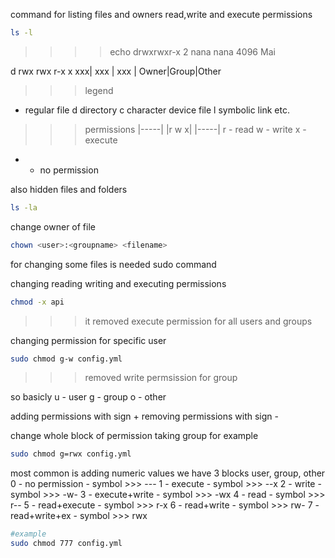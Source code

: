 command for listing files and owners read,write and execute permissions
```bash
ls -l
```
>>>> echo
drwxrwxr-x 2 nana nana 4096 Mai

d rwx  rwx   r-x
x xxx| xxx | xxx |
Owner|Group|Other
>>> legend

- regular file
d directory
c character device file
l symbolic link
  etc.

>>> permissions
|-----|
|r w x|
|-----|
r - read
w - write 
x - execute
- - no permission



also hidden files and folders
```bash
ls -la
```

change owner of file 
```bash
chown <user>:<groupname> <filename>
```
for changing some files is needed sudo command

changing reading writing and executing permissions
```bash
chmod -x api
```
>>> it removed execute permission for all users and groups

changing permission for specific user
```bash
sudo chmod g-w config.yml
```
>>> removed write permsission for group

so basicly u - user  g - group o - other

adding permissions with sign + 
removing permissions with sign -

change whole block of permission taking group for example 
```bash
sudo chmod g=rwx config.yml
```

most common is adding numeric values
we have 3 blocks user, group, other
0 - no permission - symbol >>> ---
1 - execute       - symbol >>> --x
2 - write         - symbol >>> -w-
3 - execute+write - symbol >>> -wx
4 - read          - symbol >>> r--
5 - read+execute  - symbol >>> r-x
6 - read+write    - symbol >>> rw-
7 - read+write+ex - symbol >>> rwx

```bash
#example
sudo chmod 777 config.yml
```


